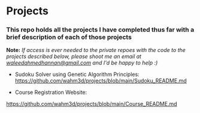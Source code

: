 # Projects
### This repo holds all the projects I have completed thus far with a brief description of each of those projects

**Note:** _If access is ever needed to the private repoes with the code to the projects described below, please shoot me an email at waleedahmedhannan@gmail.com and I'd be happy to help :)_

* Sudoku Solver using Genetic Algorithm Principles: 
https://github.com/wahm3d/projects/blob/main/Sudoku_README.md

* Course Registration Website:

https://github.com/wahm3d/projects/blob/main/Course_README.md



